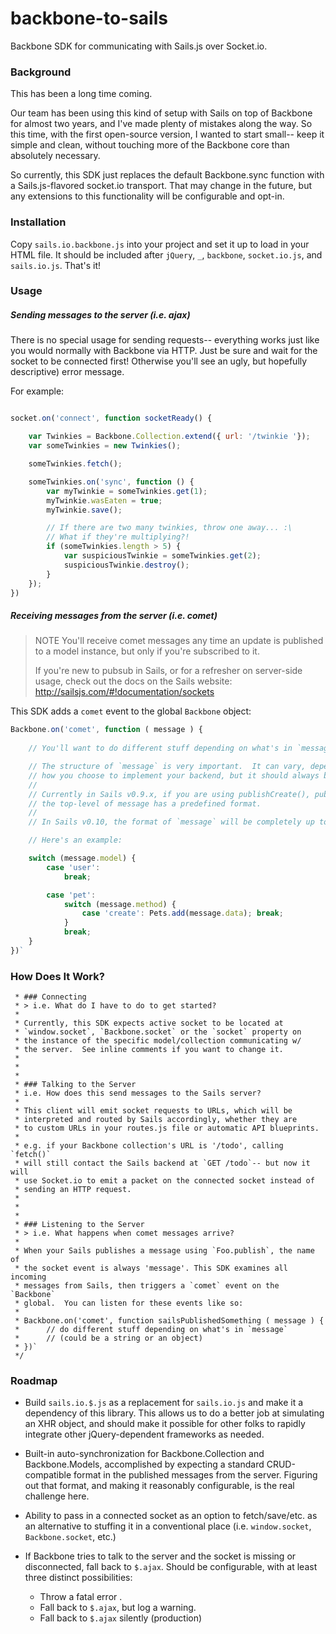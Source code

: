 backbone-to-sails
=================

Backbone SDK for communicating with Sails.js over Socket.io.


### Background

This has been a long time coming.

Our team has been using this kind of setup with Sails on top of Backbone for almost two years, and I've made plenty of mistakes along the way.  So this time, with the first open-source version, I wanted to start small--  keep it simple and clean, without touching more of the Backbone core than absolutely necessary.

So currently, this SDK just replaces the default Backbone.sync function with a Sails.js-flavored socket.io transport.  That may change in the future, but any extensions to this functionality will be configurable and opt-in.  


### Installation

Copy `sails.io.backbone.js` into your project and set it up to load in your HTML file.
It should be included after `jQuery`, `_`, `backbone`, `socket.io.js`, and `sails.io.js`.
That's it!


### Usage


##### Sending messages to the server (i.e. ajax)
There is no special usage for sending requests-- everything works just like you would normally with Backbone via HTTP.
Just be sure and wait for the socket to be connected first!  Otherwise you'll see an ugly, but hopefully descriptive) error message.

For example:

```javascript

socket.on('connect', function socketReady() {

	var Twinkies = Backbone.Collection.extend({ url: '/twinkie '});
	var someTwinkies = new Twinkies();

	someTwinkies.fetch();

	someTwinkies.on('sync', function () {
		var myTwinkie = someTwinkies.get(1);
		myTwinkie.wasEaten = true;
		myTwinkie.save();

		// If there are two many twinkies, throw one away... :\
		// What if they're multiplying?!
		if (someTwinkies.length > 5) {
			var suspiciousTwinkie = someTwinkies.get(2);
			suspiciousTwinkie.destroy();
		}
	});
})
```

##### Receiving messages from the server (i.e. comet)


> NOTE
> You'll receive comet messages any time an update is published to a model instance,
> but only if you're subscribed to it.
>
> If you're new to pubsub in Sails, or for a refresher on server-side usage,
> check out the docs on the Sails website:
> http://sailsjs.com/#!documentation/sockets


This SDK adds a `comet` event to the global `Backbone` object:

```javascript
Backbone.on('comet', function ( message ) {
	
	// You'll want to do different stuff depending on what's in `message`.

	// The structure of `message` is very important.  It can vary, depending on
	// how you choose to implement your backend, but it should always be an object.
	//
	// Currently in Sails v0.9.x, if you are using publishCreate(), publishUpdate(), etc. 
	// the top-level of message has a predefined format.
	//
	// In Sails v0.10, the format of `message` will be completely up to you.

	// Here's an example:

	switch (message.model) {
		case 'user': 
			break;

		case 'pet':
			switch (message.method) {
				case 'create': Pets.add(message.data); break;
			}
			break;
	}
})`
```









### How Does It Work?

```
 * ### Connecting
 * > i.e. What do I have to do to get started?
 *
 * Currently, this SDK expects active socket to be located at
 * `window.socket`, `Backbone.socket` or the `socket` property on 
 * the instance of the specific model/collection communicating w/
 * the server.  See inline comments if you want to change it.
 *
 *
 *
 * ### Talking to the Server
 * i.e. How does this send messages to the Sails server?
 *
 * This client will emit socket requests to URLs, which will be 
 * interpreted and routed by Sails accordingly, whether they are
 * to custom URLs in your routes.js file or automatic API blueprints.
 * 
 * e.g. if your Backbone collection's URL is '/todo', calling `fetch()`
 * will still contact the Sails backend at `GET /todo`-- but now it will
 * use Socket.io to emit a packet on the connected socket instead of 
 * sending an HTTP request.
 *
 *
 *
 * ### Listening to the Server
 * > i.e. What happens when comet messages arrive?
 *
 * When your Sails publishes a message using `Foo.publish`, the name of
 * the socket event is always 'message'. This SDK examines all incoming
 * messages from Sails, then triggers a `comet` event on the `Backbone` 
 * global.  You can listen for these events like so:
 *
 * Backbone.on('comet', function sailsPublishedSomething ( message ) {
 *		// do different stuff depending on what's in `message`
 *		// (could be a string or an object)
 * })`
 */
```




### Roadmap

 +	Build `sails.io.$.js` as a replacement for `sails.io.js` and make it a dependency of this library.  This allows us to do a better job at simulating an XHR object, and should make it possible for other folks to rapidly integrate other jQuery-dependent frameworks as needed.

 +	Built-in auto-synchronization for Backbone.Collection and Backbone.Models, accomplished by expecting a standard CRUD-compatible format in the published messages from the server.  Figuring out that format, and making it reasonably configurable, is the real challenge here.

 +	Ability to pass in a connected socket as an option to fetch/save/etc. as an alternative to stuffing it in a conventional place (i.e. `window.socket`, `Backbone.socket`, etc.)

 +	If Backbone tries to talk to the server and the socket is missing or disconnected, fall back to `$.ajax`.  Should be configurable, with at least three distinct possibilities:
 	+ Throw a fatal error .
 	+ Fall back to `$.ajax`, but log a warning.
 	+ Fall back to `$.ajax` silently (production)
 
